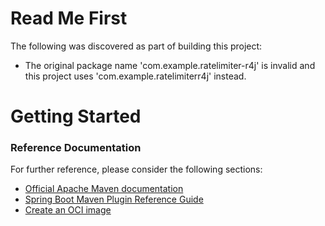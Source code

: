 # Read Me First
The following was discovered as part of building this project:

* The original package name 'com.example.ratelimiter-r4j' is invalid and this project uses 'com.example.ratelimiterr4j' instead.

# Getting Started

### Reference Documentation
For further reference, please consider the following sections:

* [Official Apache Maven documentation](https://maven.apache.org/guides/index.html)
* [Spring Boot Maven Plugin Reference Guide](https://docs.spring.io/spring-boot/docs/2.7.13/maven-plugin/reference/html/)
* [Create an OCI image](https://docs.spring.io/spring-boot/docs/2.7.13/maven-plugin/reference/html/#build-image)

